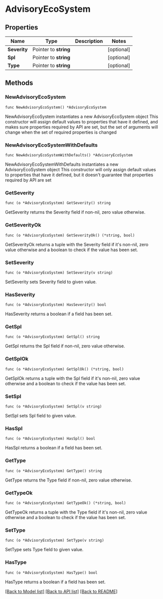 # AdvisoryEcoSystem

## Properties

Name | Type | Description | Notes
------------ | ------------- | ------------- | -------------
**Severity** | Pointer to **string** |  | [optional] 
**Spl** | Pointer to **string** |  | [optional] 
**Type** | Pointer to **string** |  | [optional] 

## Methods

### NewAdvisoryEcoSystem

`func NewAdvisoryEcoSystem() *AdvisoryEcoSystem`

NewAdvisoryEcoSystem instantiates a new AdvisoryEcoSystem object
This constructor will assign default values to properties that have it defined,
and makes sure properties required by API are set, but the set of arguments
will change when the set of required properties is changed

### NewAdvisoryEcoSystemWithDefaults

`func NewAdvisoryEcoSystemWithDefaults() *AdvisoryEcoSystem`

NewAdvisoryEcoSystemWithDefaults instantiates a new AdvisoryEcoSystem object
This constructor will only assign default values to properties that have it defined,
but it doesn't guarantee that properties required by API are set

### GetSeverity

`func (o *AdvisoryEcoSystem) GetSeverity() string`

GetSeverity returns the Severity field if non-nil, zero value otherwise.

### GetSeverityOk

`func (o *AdvisoryEcoSystem) GetSeverityOk() (*string, bool)`

GetSeverityOk returns a tuple with the Severity field if it's non-nil, zero value otherwise
and a boolean to check if the value has been set.

### SetSeverity

`func (o *AdvisoryEcoSystem) SetSeverity(v string)`

SetSeverity sets Severity field to given value.

### HasSeverity

`func (o *AdvisoryEcoSystem) HasSeverity() bool`

HasSeverity returns a boolean if a field has been set.

### GetSpl

`func (o *AdvisoryEcoSystem) GetSpl() string`

GetSpl returns the Spl field if non-nil, zero value otherwise.

### GetSplOk

`func (o *AdvisoryEcoSystem) GetSplOk() (*string, bool)`

GetSplOk returns a tuple with the Spl field if it's non-nil, zero value otherwise
and a boolean to check if the value has been set.

### SetSpl

`func (o *AdvisoryEcoSystem) SetSpl(v string)`

SetSpl sets Spl field to given value.

### HasSpl

`func (o *AdvisoryEcoSystem) HasSpl() bool`

HasSpl returns a boolean if a field has been set.

### GetType

`func (o *AdvisoryEcoSystem) GetType() string`

GetType returns the Type field if non-nil, zero value otherwise.

### GetTypeOk

`func (o *AdvisoryEcoSystem) GetTypeOk() (*string, bool)`

GetTypeOk returns a tuple with the Type field if it's non-nil, zero value otherwise
and a boolean to check if the value has been set.

### SetType

`func (o *AdvisoryEcoSystem) SetType(v string)`

SetType sets Type field to given value.

### HasType

`func (o *AdvisoryEcoSystem) HasType() bool`

HasType returns a boolean if a field has been set.


[[Back to Model list]](../README.md#documentation-for-models) [[Back to API list]](../README.md#documentation-for-api-endpoints) [[Back to README]](../README.md)



